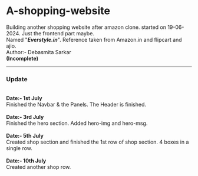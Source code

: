 # A-shopping-website
Building another shopping website after amazon clone. started on 19-06-2024. Just the frontend part maybe.
<br>
Named "<i><b>Everstyle.in</b></i>". Reference taken from Amazon.in and flipcart and ajio.
<br>
Author:- Debasmita Sarkar
<br>
<b>(Incomplete)</b>
<br />
<hr />
<h3>Update</h3>
<br />
<b>Date:- 1st July</b>
<br />
Finished the Navbar & the Panels. The Header is finished.
<br />
<br />
<b>Date:- 3rd July</b>
<br />
Finished the hero section. Added hero-img and hero-msg.
<br />
<br />
<b>Date:- 5th July</b>
<br />
Created shop section and finished the 1st row of shop section. 4 boxes in a single row.
<br />
<br />
<b>Date:- 10th July</b>
<br />
Created another shop row.
